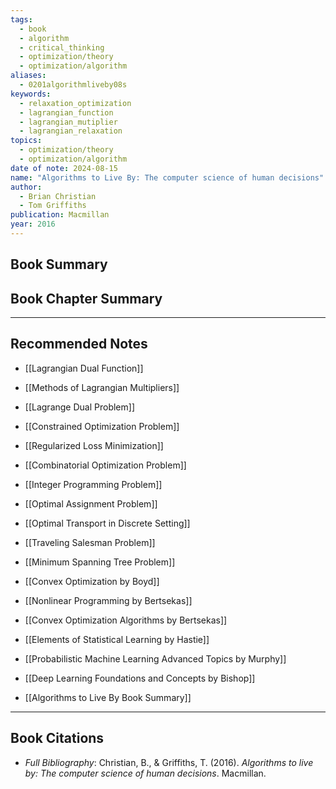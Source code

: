 ```yaml
---
tags:
  - book
  - algorithm
  - critical_thinking
  - optimization/theory
  - optimization/algorithm
aliases:
  - 0201algorithmliveby08s
keywords:
  - relaxation_optimization
  - lagrangian_function
  - lagrangian_mutiplier
  - lagrangian_relaxation
topics:
  - optimization/theory
  - optimization/algorithm
date of note: 2024-08-15
name: "Algorithms to Live By: The computer science of human decisions"
author:
  - Brian Christian
  - Tom Griffiths
publication: Macmillan
year: 2016
---
```


## Book Summary



## Book Chapter Summary





-----------
##  Recommended Notes



- [[Lagrangian Dual Function]]
- [[Methods of Lagrangian Multipliers]]
- [[Lagrange Dual Problem]]

- [[Constrained Optimization Problem]]
- [[Regularized Loss Minimization]]

- [[Combinatorial Optimization Problem]]
- [[Integer Programming Problem]]

- [[Optimal Assignment Problem]]
- [[Optimal Transport in Discrete Setting]]

- [[Traveling Salesman Problem]]
- [[Minimum Spanning Tree Problem]]


- [[Convex Optimization by Boyd]]
- [[Nonlinear Programming by Bertsekas]]
- [[Convex Optimization Algorithms by Bertsekas]]
- [[Elements of Statistical Learning by Hastie]]
- [[Probabilistic Machine Learning Advanced Topics by Murphy]]


- [[Deep Learning Foundations and Concepts by Bishop]]



- [[Algorithms to Live By Book Summary]]




----------
## Book Citations

- *Full Bibliography*: Christian, B., & Griffiths, T. (2016). _Algorithms to live by: The computer science of human decisions_. Macmillan.


